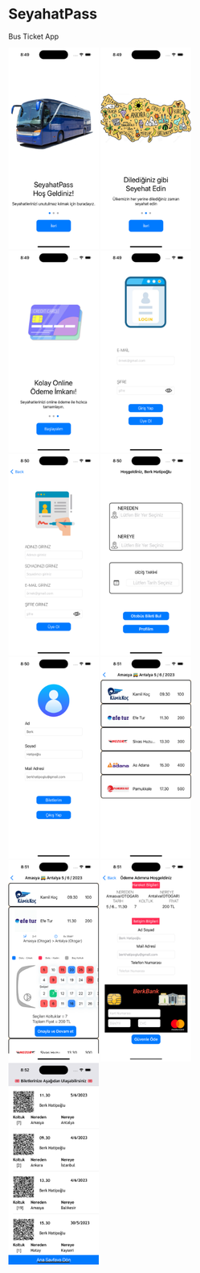 # SeyahatPass
Bus Ticket App

<img src="Screenshot/1.png" width="180" height="400">
<img src="Screenshot/2.png" width="180" height="400">
<img src="Screenshot/3.png" width="180" height="400">
<img src="Screenshot/4.png" width="180" height="400">
<img src="Screenshot/5.png" width="180" height="400">
<img src="Screenshot/6.png" width="180" height="400">
<img src="Screenshot/7.png" width="180" height="400">
<img src="Screenshot/8.png" width="180" height="400">
<img src="Screenshot/9.png" width="180" height="400">
<img src="Screenshot/10.png" width="180" height="400">
<img src="Screenshot/11.png" width="180" height="400">
